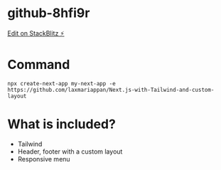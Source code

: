 # github-8hfi9r

[Edit on StackBlitz ⚡️](https://stackblitz.com/edit/github-8hfi9r)

# Command

`npx create-next-app my-next-app -e  https://github.com/laxmariappan/Next.js-with-Tailwind-and-custom-layout`

# What is included?

- Tailwind
- Header, footer with a custom layout
- Responsive menu
